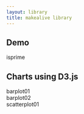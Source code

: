 ```yaml
---
layout: library
title: makealive library
---
```


<h2>Demo</h2>
<div class="row">
<div class="col-sm-4 col-md-3">
    <div class="thumbnail" onclick="location.href='isprime.html'">      
      <div class="caption">isprime</div>      
    </div>
</div>
</div>


<h2>Charts using D3.js</h2>
<div class="row">
<div class="col-sm-4 col-md-3">
    <div class="thumbnail" onclick="location.href='barplot01.html'">      
      <div class="caption">barplot01</div>
    </div>
</div>

<div class="col-sm-4 col-md-3">
    <div class="thumbnail" onclick="location.href='barplot02.html'">      
      <div class="caption">barplot02</div>
    </div>
</div>

<div class="col-sm-4 col-md-3">
    <div class="thumbnail" onclick="location.href='scatterplot01.html'">      
      <div class="caption">scatterplot01</div>
    </div>
</div>
</div>

